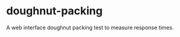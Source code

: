 doughnut-packing
================

A web interface doughnut packing test to measure response times.
